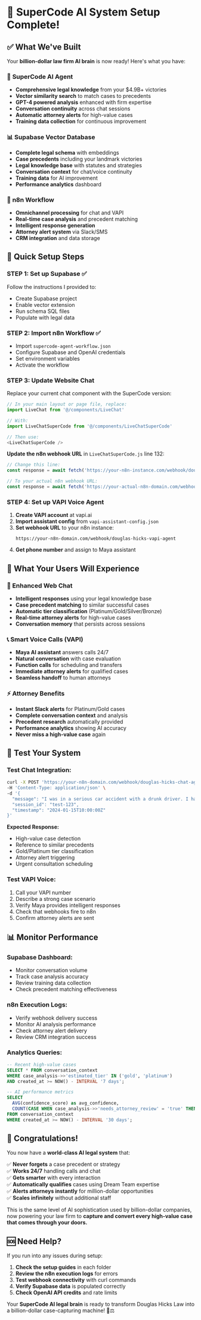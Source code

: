 # 🎉 SuperCode AI System Setup Complete!

## ✅ What We've Built

Your **billion-dollar law firm AI brain** is now ready! Here's what you have:

### 🧠 **SuperCode AI Agent**
- **Comprehensive legal knowledge** from your $4.9B+ victories
- **Vector similarity search** to match cases to precedents
- **GPT-4 powered analysis** enhanced with firm expertise
- **Conversation continuity** across chat sessions
- **Automatic attorney alerts** for high-value cases
- **Training data collection** for continuous improvement

### 📊 **Supabase Vector Database**
- **Complete legal schema** with embeddings
- **Case precedents** including your landmark victories
- **Legal knowledge base** with statutes and strategies
- **Conversation context** for chat/voice continuity
- **Training data** for AI improvement
- **Performance analytics** dashboard

### 🔄 **n8n Workflow**
- **Omnichannel processing** for chat and VAPI
- **Real-time case analysis** and precedent matching
- **Intelligent response generation**
- **Attorney alert system** via Slack/SMS
- **CRM integration** and data storage

## 🚀 Quick Setup Steps

### **STEP 1: Set up Supabase** ✅ 
Follow the instructions I provided to:
- Create Supabase project
- Enable vector extension
- Run schema SQL files
- Populate with legal data

### **STEP 2: Import n8n Workflow** ✅
- Import `supercode-agent-workflow.json`
- Configure Supabase and OpenAI credentials
- Set environment variables
- Activate the workflow

### **STEP 3: Update Website Chat**

Replace your current chat component with the SuperCode version:

```javascript
// In your main layout or page file, replace:
import LiveChat from '@/components/LiveChat'

// With:
import LiveChatSuperCode from '@/components/LiveChatSuperCode'

// Then use:
<LiveChatSuperCode />
```

**Update the n8n webhook URL** in `LiveChatSuperCode.js` line 132:
```javascript
// Change this line:
const response = await fetch('https://your-n8n-instance.com/webhook/douglas-hicks-chat-agent', {

// To your actual n8n webhook URL:
const response = await fetch('https://your-actual-n8n-domain.com/webhook/douglas-hicks-chat-agent', {
```

### **STEP 4: Set up VAPI Voice Agent**

1. **Create VAPI account** at vapi.ai
2. **Import assistant config** from `vapi-assistant-config.json`
3. **Set webhook URL** to your n8n instance:
   ```
   https://your-n8n-domain.com/webhook/douglas-hicks-vapi-agent
   ```
4. **Get phone number** and assign to Maya assistant

## 🎯 What Your Users Will Experience

### **💬 Enhanced Web Chat**
- **Intelligent responses** using your legal knowledge base
- **Case precedent matching** to similar successful cases  
- **Automatic tier classification** (Platinum/Gold/Silver/Bronze)
- **Real-time attorney alerts** for high-value cases
- **Conversation memory** that persists across sessions

### **📞 Smart Voice Calls (VAPI)**
- **Maya AI assistant** answers calls 24/7
- **Natural conversation** with case evaluation
- **Function calls** for scheduling and transfers
- **Immediate attorney alerts** for qualified cases
- **Seamless handoff** to human attorneys

### **⚡ Attorney Benefits**
- **Instant Slack alerts** for Platinum/Gold cases
- **Complete conversation context** and analysis
- **Precedent research** automatically provided
- **Performance analytics** showing AI accuracy
- **Never miss a high-value case** again

## 🧪 Test Your System

### **Test Chat Integration:**
```bash
curl -X POST 'https://your-n8n-domain.com/webhook/douglas-hicks-chat-agent' \
-H 'Content-Type: application/json' \
-d '{
  "message": "I was in a serious car accident with a drunk driver. I have extensive injuries and clear video evidence.",
  "session_id": "test-123",
  "timestamp": "2024-01-15T10:00:00Z"
}'
```

**Expected Response:**
- High-value case detection
- Reference to similar precedents
- Gold/Platinum tier classification
- Attorney alert triggering
- Urgent consultation scheduling

### **Test VAPI Voice:**
1. Call your VAPI number
2. Describe a strong case scenario
3. Verify Maya provides intelligent responses
4. Check that webhooks fire to n8n
5. Confirm attorney alerts are sent

## 📊 Monitor Performance

### **Supabase Dashboard:**
- Monitor conversation volume
- Track case analysis accuracy  
- Review training data collection
- Check precedent matching effectiveness

### **n8n Execution Logs:**
- Verify webhook delivery success
- Monitor AI analysis performance
- Check attorney alert delivery
- Review CRM integration success

### **Analytics Queries:**
```sql
-- Recent high-value cases
SELECT * FROM conversation_context 
WHERE case_analysis->>'estimated_tier' IN ('gold', 'platinum')
AND created_at >= NOW() - INTERVAL '7 days';

-- AI performance metrics  
SELECT 
  AVG(confidence_score) as avg_confidence,
  COUNT(CASE WHEN case_analysis->>'needs_attorney_review' = 'true' THEN 1 END) as priority_cases
FROM conversation_context 
WHERE created_at >= NOW() - INTERVAL '30 days';
```

## 🎉 Congratulations!

You now have a **world-class AI legal system** that:

✅ **Never forgets** a case precedent or strategy  
✅ **Works 24/7** handling calls and chat  
✅ **Gets smarter** with every interaction  
✅ **Automatically qualifies** cases using Dream Team expertise  
✅ **Alerts attorneys instantly** for million-dollar opportunities  
✅ **Scales infinitely** without additional staff  

This is the same level of AI sophistication used by billion-dollar companies, now powering your law firm to **capture and convert every high-value case that comes through your doors.**

## 🆘 Need Help?

If you run into any issues during setup:

1. **Check the setup guides** in each folder
2. **Review the n8n execution logs** for errors
3. **Test webhook connectivity** with curl commands
4. **Verify Supabase data** is populated correctly
5. **Check OpenAI API credits** and rate limits

Your **SuperCode AI legal brain** is ready to transform Douglas Hicks Law into a billion-dollar case-capturing machine! 🚀⚖️